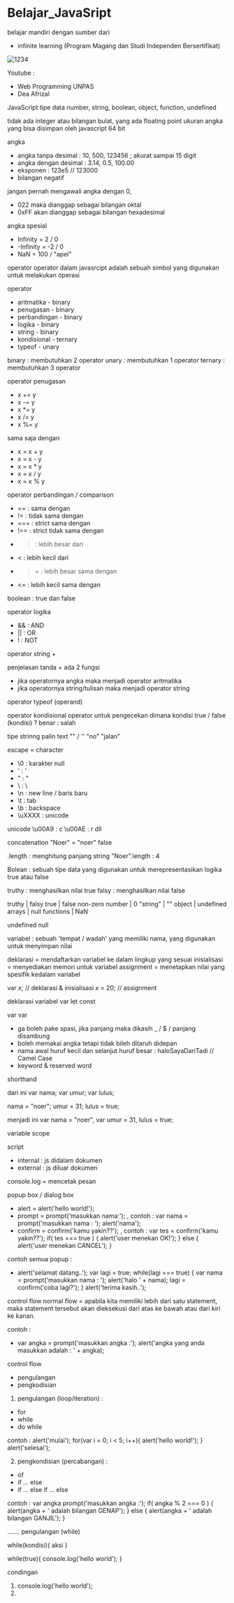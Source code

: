 # Belajar_JavaSript

belajar mandiri dengan sumber dari 
- infinite learning (Program Magang dan Studi Independen Bersertifikat)

![1234](https://github.com/halonoer/Belajar_JavaScript/assets/136947430/726359ca-38fe-4e6c-927a-4c6b1ceafcab)

Youtube : 
- Web Programming UNPAS
- Dea Afrizal

JavaScript 
tipe data
number, string, boolean, object, function, undefined

tidak ada integer atau bilangan bulat, yang ada floating point
ukuran angka yang bisa disimpan oleh javascript 64 bit


angka
- angka tanpa desimal : 10, 500, 123456 ; akurat sampai 15 digit
- angka dengan desimal : 3.14, 0.5, 100.00
- eksponen : 123e5 // 123000
- bilangan negatif

jangan pernah mengawali angka dengan 0, 
- 022 maka dianggap sebagai bilangan oktal
- 0xFF akan dianggap sebagai bilangan hexadesimal

angka spesial
- Infinity = 2 / 0
- -Infinity = -2 / 0
- NaN = 100 / "apel"

operator
operator dalam javasrcipt adalah sebuah simbol yang digunakan untuk melakukan operasi

operator
- aritmatika - binary
- penugasan - binary
- perbandingan - binary
- logika - binary
- string - binary
- kondisional - ternary
- typeof - unary

binary : membutuhkan 2 operator
unary : membutuhkan 1 operator
ternary : membutuhkan 3 operator

operator penugasan
- x += y
- x -= y
- x *= y
- x /= y
- x %= y

sama saja dengan 
- x = x + y
- x = x - y
- x = x * y
- x = x / y
- x = x % y

operator perbandingan / comparison
- ==  : sama dengan 
- !=  : tidak sama dengan
- === : strict sama dengan 
- !== : strict tidak sama dengan
- >   : lebih besar dari
- <   : lebih kecil dari
- >=  : lebih besar sama dengan
- <=  : lebih kecil sama dengan

boolean : true dan false

operator logika 
- && : AND
- || : OR
- !  : NOT

operator string 
+

penjelasan tanda + ada 2 fungsi 
- jika operatornya angka maka menjadi operator aritmatika
- jika operatornya string/tulisan maka menjadi operator string

operator typeof (operand)

operator kondisional
operator untuk pengecekan dimana kondisi true / false
(kondisi) ? benar : salah


tipe strinng 
palin text "" / ''
"no" "jalan"

escape = character
- \0     : karakter null
- \'     : '
- \"     : "
- \\     : \
- \n     : new line / baris baru
- \t     : tab
- \b     : backspace
- \uXXXX : unicode

unicode 
\u00A9 : c
\u00AE : r
dll

concatenation 
"Noer" = "noer"
false

.length : menghitung panjang string
"Noer".length : 4

Bolean : sebuah tipe data yang digunakan untuk merepresentasikan logika true atau false

truthy : menghasilkan nilai true
falsy  : menghasilkan nilai false

truthy           |  falsy
true             |  false
non-zero number  |  0
"string"         |  ""
object           |  undefined
arrays           |  null
functions        |  NaN

undefined
null

variabel : sebuah 'tempat / wadah' yang memiliki nama, yang digunakan untuk menyimpan nilai

deklarasi    = mendaftarkan variabel ke dalam lingkup yang sesuai
inisialisasi = menyediakan memori untuk variabel
assignment   = menetapkan nilai yang spesifik kedalam variabel

var x; // deklarasi & inisialisasi
x = 20; // assignment

deklarasi variabel 
var 
let
const

var 
var <nama variabel> 
- ga boleh pake spasi, jika panjang maka dikasih _ / $ / panjang disambung
- boleh memakai angka tetapi tidak bileh ditaruh didepan
- nama awal huruf kecil dan selanjut huruf besar : haloSayaDariTadi // Camel Case
- keyword & reserved word

shorthand

dari ini
var nama;
var umur;
var lulus;

nama = "noer";
umur = 31;
lulus = true;

menjadi ini
var nama = "noer",
var umur = 31, 
lulus = true;

variable scope

script
- internal : js didalam dokumen
- external : js diluar dokumen

console.log = mencetak pesan

popup box / dialog box
- alert = 
  alert('hello world!');
- prompt = 
  prompt('masukkan nama:');
  , contoh : 
  var nama = prompt('masukkan nama : ');
  alert('nama');
- confirm = 
  confirm('kamu yakin??');
  , contoh :
  var tes = confirm('kamu yakin??');
  if( tes === true ) {
    alert('user menekan OK!');
  } else {
    alert('user menekan CANCEL');
  }
  
contoh semua popup : 
 - alert('selamat datang..');
  var lagi = true;
     while(lagi === true) {
     var nama = prompt('masukkan nama : ');
     alert('halo ' + nama);
     lagi = confirm('coba lagi?');
    }
  alert('terima kasih..');
  
control flow
normal flow = apabila kita memiliki lebih dari satu statement, maka statement tersebut akan dieksekusi dari atas ke bawah atau dari kiri ke kanan.

contoh : 
- var angka = prompt('masukkan angka :');
  alert('angka yang anda masukkan adalah : ' + angka);

control flow 
- pengulangan
- pengkodisian

1. pengulangan (loop/iteration) : 
- for
- while
- do while

contoh : 
   alert('mulai');
   for(var i = 0; i < 5; i++){
   alert('hello world!');
   }
   alert('selesai');

2. pengkondisian (percabangan) :
- of
- if ... else
- if ... else if ... else

contoh : 
var angka prompt('masukkan angka :');
if( angka % 2 === 0 ) {
  alert(angka + ' adalah bilangan GENAP');
} else {
  alert(angka + ' adalah bilangan GANJIL');
}

.......
pengulangan (while)

while(kondisi){
aksi
}

while(true){
console.log('hello world');
}


condingan 
1. console.log('hello world');
2. 
